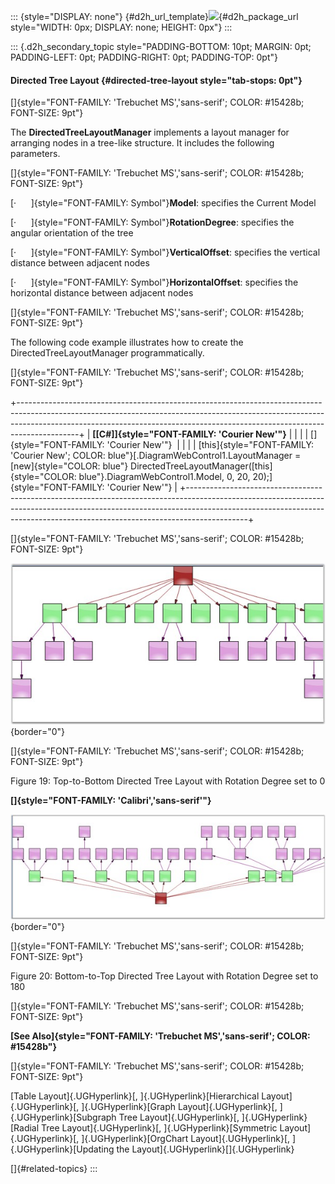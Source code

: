 ::: {style="DISPLAY: none"}
[](ms-xhelp:///?Id=d2h_url_template){#d2h_url_template}![](!package_url!){#d2h_package_url style="WIDTH: 0px; DISPLAY: none; HEIGHT: 0px"}
:::

::: {.d2h_secondary_topic style="PADDING-BOTTOM: 10pt; MARGIN: 0pt; PADDING-LEFT: 0pt; PADDING-RIGHT: 0pt; PADDING-TOP: 0pt"}
#### Directed Tree Layout {#directed-tree-layout style="tab-stops: 0pt"}

[]{style="FONT-FAMILY: 'Trebuchet MS','sans-serif'; COLOR: #15428b; FONT-SIZE: 9pt"} 

The **DirectedTreeLayoutManager** implements a layout manager for arranging nodes in a tree-like structure. It includes the following parameters.

[]{style="FONT-FAMILY: 'Trebuchet MS','sans-serif'; COLOR: #15428b; FONT-SIZE: 9pt"} 

[·      ]{style="FONT-FAMILY: Symbol"}**Model**: specifies the Current Model

[·      ]{style="FONT-FAMILY: Symbol"}**RotationDegree**: specifies the angular orientation of the tree

[·      ]{style="FONT-FAMILY: Symbol"}**VerticalOffset**: specifies the vertical distance between adjacent nodes

[·      ]{style="FONT-FAMILY: Symbol"}**HorizontalOffset**: specifies the horizontal distance between adjacent nodes

[]{style="FONT-FAMILY: 'Trebuchet MS','sans-serif'; COLOR: #15428b; FONT-SIZE: 9pt"} 

The following code example illustrates how to create the DirectedTreeLayoutManager programmatically.

[]{style="FONT-FAMILY: 'Trebuchet MS','sans-serif'; COLOR: #15428b; FONT-SIZE: 9pt"} 

+---------------------------------------------------------------------------------------------------------------------------------------------------------------------------------------------------------------------------------------------------------+
| **[\[C#\]]{style="FONT-FAMILY: 'Courier New'"}**                                                                                                                                                                                                        |
|                                                                                                                                                                                                                                                         |
| []{style="FONT-FAMILY: 'Courier New'"}                                                                                                                                                                                                                  |
|                                                                                                                                                                                                                                                         |
| [this]{style="FONT-FAMILY: 'Courier New'; COLOR: blue"}[.DiagramWebControl1.LayoutManager = [new]{style="COLOR: blue"} DirectedTreeLayoutManager([this]{style="COLOR: blue"}.DiagramWebControl1.Model, 0, 20, 20);]{style="FONT-FAMILY: 'Courier New'"} |
+---------------------------------------------------------------------------------------------------------------------------------------------------------------------------------------------------------------------------------------------------------+

[]{style="FONT-FAMILY: 'Trebuchet MS','sans-serif'; COLOR: #15428b; FONT-SIZE: 9pt"} 

![](ImagesExt/image65_25.jpg){border="0"}

[]{style="FONT-FAMILY: 'Trebuchet MS','sans-serif'; COLOR: #15428b; FONT-SIZE: 9pt"} 

Figure 19: Top-to-Bottom Directed Tree Layout with Rotation Degree set to 0

**[]{style="FONT-FAMILY: 'Calibri','sans-serif'"}** 

![](ImagesExt/image65_26.jpg){border="0"}

[]{style="FONT-FAMILY: 'Trebuchet MS','sans-serif'; COLOR: #15428b; FONT-SIZE: 9pt"} 

Figure 20: Bottom-to-Top Directed Tree Layout with Rotation Degree set to 180

[]{style="FONT-FAMILY: 'Trebuchet MS','sans-serif'; COLOR: #15428b; FONT-SIZE: 9pt"} 

**[See Also]{style="FONT-FAMILY: 'Trebuchet MS','sans-serif'; COLOR: #15428b"}**

[]{style="FONT-FAMILY: 'Trebuchet MS','sans-serif'; COLOR: #15428b; FONT-SIZE: 9pt"} 

[Table Layout]{.UGHyperlink}[, ]{.UGHyperlink}[Hierarchical Layout]{.UGHyperlink}[, ]{.UGHyperlink}[Graph Layout]{.UGHyperlink}[, ]{.UGHyperlink}[Subgraph Tree Layout]{.UGHyperlink}[, ]{.UGHyperlink}[Radial Tree Layout]{.UGHyperlink}[, ]{.UGHyperlink}[Symmetric Layout]{.UGHyperlink}[, ]{.UGHyperlink}[OrgChart Layout]{.UGHyperlink}[, ]{.UGHyperlink}[Updating the Layout]{.UGHyperlink}[]{.UGHyperlink}

[]{#related-topics}
:::
